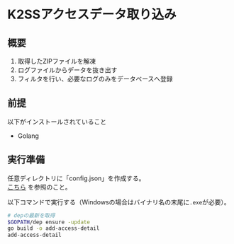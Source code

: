 # K2SSアクセスデータ取り込み

## 概要

1. 取得したZIPファイルを解凍
2. ログファイルからデータを抜き出す
3. フィルタを行い、必要なログのみをデータベースへ登録

## 前提

以下がインストールされていること

- Golang

## 実行準備

任意ディレクトリに「config.json」を作成する。  
[こちら](https://github.com/gotoeveryone/golang "gotoeveryone/golang") を参照のこと。  

以下コマンドで実行する（Windowsの場合はバイナリ名の末尾に`.exe`が必要）。

```sh
# depの最新を取得
$GOPATH/dep ensure -update
go build -o add-access-detail
add-access-detail
```